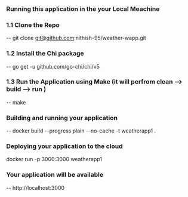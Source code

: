 ### Running this application in the your Local Meachine

### 1.1 Clone the Repo

-- git clone git@github.com:nithish-95/weather-wapp.git

### 1.2 Install the  Chi package 

-- go get -u github.com/go-chi/chi/v5

### 1.3 Run the Application using Make (it will perfrom clean --> build --> run )

-- make

### Building and running your application

-- docker build --progress plain --no-cache -t weatherapp1 .


### Deploying your application to the cloud

docker run -p 3000:3000 weatherapp1 

### Your application will be available 
--  http://localhost:3000